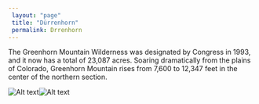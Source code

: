```yaml
---
 layout: "page"
 title: "Dürrenhorn"
 permalink: Drrenhorn
---
```

The Greenhorn Mountain Wilderness was designated by Congress in 1993, and it now has a total of 23,087 acres. Soaring dramatically from the plains of Colorado, Greenhorn Mountain rises from 7,600 to 12,347 feet in the center of the northern section.


![Alt text](https://c8.alamy.com/comp/ED4PXH/evening-light-near-sawtooth-park-in-the-greenhorn-mountains-part-of-ED4PXH.jpg "Dürrenhorn")![Alt text](https://www.uncovercolorado.com/wp-content/uploads/2018/04/greenhorn-mountain-wilderness-hike-1440x810.jpg "Dürrenhorn")